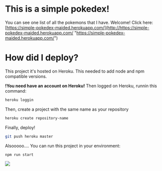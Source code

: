 # This is a simple pokedex!

You can see one list of all the pokemons that I have. Welcome!
Click here: [https://simple-pokedex-maided.herokuapp.com/](http://https://simple-pokedex-maided.herokuapp.com/ "https://simple-pokedex-maided.herokuapp.com/")


# How did I deploy?
This project it's hosted on Heroku.
This needed to add node and npm compatible versions.

**!You need have an account on Heroku!**
Then logged on Heroku, runnin this command:


```sh
heroku loggin
```
Then, create a project with the same name as your repository

```sh
heroku create repository-name
```

Finally, deploy!

```sh
git push heroku master
```


Alsooooo.... You can run this project in your environment:

```sh
npm run start
```

![](https://pbs.twimg.com/media/DzWSvrfU0AAznXV?format=jpg&name=medium)